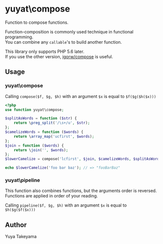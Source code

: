 # yuyat\compose

Function to compose functions.

Function-composition is commonly used technique in functional programming.  
You can combine any `callable`'s to build another function.

This library only supports PHP 5.6  later.  
If you use the other version, [igorw/compose](https://github.com/igorw/compose) is useful.

## Usage

### yuyat\compose

Calling `compose($f, $g, $h)` with an argument `$x` is equal to `$f($g($h($x)))`

```php
<?php
use function yuyat\compose;

$splitAsWords = function ($str) {
    return \preg_split('/\s+/u', $str);
};
$camelizeWords = function ($words) {
    return \array_map('ucfirst', $words);
};
$join = function ($words) {
    return \join('', $words);
};
$lowerCamelize = compose('lcfirst', $join, $camelizeWords, $splitAsWords);

echo $lowerCamelize('foo bar baz'); // => "fooBarBaz"
```

### yuyat\pipeline

This function also combines functions, but the arguments order is reversed.  
Functions are applied in order of your reading.

Calling `pipeline($f, $g, $h)` with an argument `$x` is equal to `$h($g($f($x)))`

## Author

Yuya Takeyama
